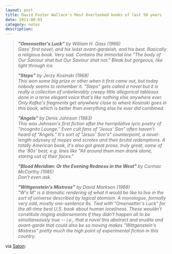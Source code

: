 ```yaml
---
layout: post
title: David Foster Wallace's Most Overlooked books of last 50 years
date: 2011-08-03
category: notes
description:
---
```

<blockquote>
<p><em><strong>"Omensetter's Luck"</strong>&nbsp;by William H. Gass (1966)&nbsp;<br />Gass' first novel, and his least avant-gardeish, and his best. Basically a religious book. Very sad. Contains the immortal line "The body of Our Saviour shat but Our Saviour shat not." Bleak but gorgeous, like light through ice.</em></p>
<p><em><strong>"Steps"</strong>&nbsp;by Jerzy Kosinski (1968)<br />This won some big prize or other when it first came out, but today nobody seems to remember it. "Steps" gets called a novel but it is really a collection of unbelievably creepy little allegorical tableaux done in a terse elegant voice that's like nothing else anywhere ever. Only Kafka's fragments get anywhere close to where Kosinski goes in this book, which is better than everything else he ever did combined.</em></p>
<p><em><strong>"Angels"</strong>&nbsp;by Denis Johnson (1983)<br />This was Johnson's first fiction after the horripilative lyric poetry of "Incognito Lounge." Even cult fans of "Jesus' Son" often haven't heard of "Angels." It's sort of "Jesus' Son's" counterpoint, a novel-length odyssey of mopes and scrotes and their brutal redemptions. A totally&nbsp;American&nbsp;book, it's also got great prose, truly great, some of the '80s' best; e.g. lines like "All around them men drank alone, staring out of their faces."</em></p>
<p><em><strong>"Blood Meridian: Or the Evening Redness in the West"</strong>&nbsp;by Cormac McCarthy (1985)<br />Don't even ask.</em></p>
<p><em><strong>"Wittgenstein's Mistress"</strong>&nbsp;by David Markson (1988)<br />"W's M" is a dramatic rendering of what it would be like to live in the sort of universe described by logical atomism. A monologue, formally very odd, mostly one-sentence 6s. Tied with "Omensetter's Luck" for the all-time best U.S. book about human loneliness. These wouldn't constitute ringing endorsements if they didn't happen all to be simultaneously true -- i.e., that a novel this abstract and erudite and avant-garde that could also be so moving makes "Wittgenstein's Mistress" pretty much the high point of experimental fiction in this country.</em></p>
</blockquote>
<p>via <a class="offsite-link-inline" href="http://www.salon.com/books/bag/1999/04/12/wallace" target="_blank">Salon</a>:</p>
<p>&nbsp;</p>
